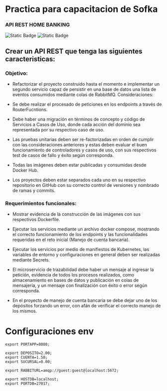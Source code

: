 # Practica para capacitacion de Sofka
### API REST HOME BANKING

 ![Static Badge](https://img.shields.io/badge/0.0.1-version-%2300bab4) ![Static Badge](https://img.shields.io/badge/0.0.1-release-%2300bab4)

## Crear un API REST que tenga las siguientes caracteristicas:

### Objetivo:

* Refactorizar el proyecto construido hasta el momento e implementar un segundo servicio capaz de
persistir en una base de datos una lista de eventos consumidos mediante colas de RabbitMQ.
Consideraciones:

* Se debe realizar el procesado de peticiones en los endpoints a través de RouterFucntions.

* Debe haber una migración en términos de concepto y código de Servicios a Casos de Uso,
donde cada acción del dominio sea representada por su respectivo caso de uso.

* Las pruebas unitarias deben ser re-factorizadas en orden de cumplir con las
consideraciones anteriores y estas deben evaluar el buen funcionamiento de controladores
y casos de uso, con sus respectivos test de casos de fallo y éxito según corresponda.

* Todas las imágenes deben estar publicadas y consumidas desde Docker Hub.

* Los proyectos deben estar separados cada uno en su respectivo repositorio en GitHub con
su correcto control de versiones y nombrado de ramas y commits.

### Requerimientos funcionales:

* Mostrar evidencia de la construcción de las imágenes con sus respectivos Dockerfile.

* Ejecutar los servicios mediante un archivo docker compose, mostrando el correcto
funcionamiento de los endpoints y las funcionalidades requeridas en el reto inicial (Manejo
de cuenta bancaria).

* Ejecutar los servicios por medio de manifiestos de Kubernetes, las variables de entorno y
configuraciones en general deben ser realizadas mediante Secrets.

* El microservicio de trazabilidad debe haber un mensaje al ingresar la petición, evidencia de
todos los procesos realizados, como almacenamiento en bases de datos y publicación en
colas de mensajería, y un mensaje con finalización con éxito o error según corresponda.

* En el proyecto de manejo de cuenta bancaria se debe dejar uno de los depósitos forzando
un error, con afán de verificar el correcto manejo de los mismos.

# Configuraciones env

```
export PORTAPP=8080;

export DEPOSITO=2.00;
export CUENTA=1.50;
export SUCURSAL=0.00;

export RABBITURL=amqp://guest:guest@localhost:5672;

export HOSTDB=localhost;
export PORTDB=27017;

```
